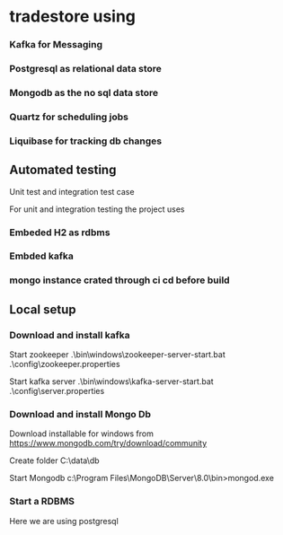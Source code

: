 # tradestore using

### Kafka for Messaging
### Postgresql as relational data store
### Mongodb as the no sql data store
### Quartz for scheduling jobs
### Liquibase for tracking db changes



## Automated testing
Unit test and integration test case 

For unit and integration testing the project uses
### Embeded H2 as rdbms
### Embded kafka
### mongo instance crated through ci cd before build

## Local setup
### Download and install kafka

Start zookeeper
.\bin\windows\zookeeper-server-start.bat .\config\zookeeper.properties

Start kafka server
.\bin\windows\kafka-server-start.bat .\config\server.properties

### Download and install Mongo Db
Download installable for windows from https://www.mongodb.com/try/download/community

Create folder C:\data\db

Start Mongodb 
c:\Program Files\MongoDB\Server\8.0\bin>mongod.exe

### Start a RDBMS
Here we are using postgresql  











